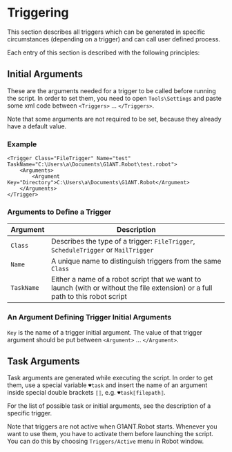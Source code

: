 # Triggering

This section describes all triggers which can be generated in specific circumstances (depending on a trigger) and can call user defined process.

Each entry of this section is described with the following principles:

## Initial Arguments

These are the arguments needed for a trigger to be called before running the script. In order to set them, you need to open `Tools\Settings` and paste some xml code between `<Triggers>` … `</Triggers>`.

Note that some arguments are not required to be set, because they already have a default value.

### Example

```G1ANT
<Trigger Class="FileTrigger" Name="test" TaskName="C:\Users\a\Documents\G1ANT.Robot\test.robot">
	<Arguments>
		<Argument Key="Directory">C:\Users\a\Documents\G1ANT.Robot</Argument>
	</Arguments>
</Trigger> 
```

### Arguments to Define a Trigger

| Argument   | Description                                                  |
| ---------- | ------------------------------------------------------------ |
| `Class`    | Describes the type of a trigger: `FileTrigger`, `ScheduleTrigger` or `MailTrigger` |
| `Name`     | A unique name to distinguish triggers from the same `Class`  |
| `TaskName` | Either a name of a robot script that we want to launch (with or without the file extension) or a full path to this robot script |

### An Argument Defining Trigger Initial Arguments

`Key` is the name of a trigger initial argument. The value of that trigger argument should be put between `<Argument>` ... `</Argument>`.

## Task Arguments

Task arguments are generated while executing the script. In order to get them, use a special variable `♥task` and insert the name of an argument inside special double brackets `⟦⟧`,
e.g. `♥task⟦filepath⟧`.

For the list of possible task or initial arguments, see the description of a specific trigger.

Note that triggers are not active when G1ANT.Robot starts. Whenever you want to use them, you have to activate them before launching the script. You can do this by choosing `Triggers/Active` menu in Robot window.

